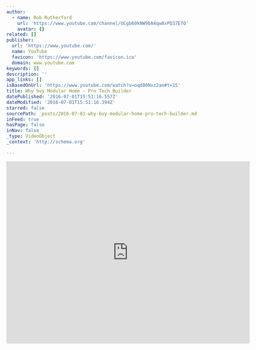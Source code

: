```yaml
---
author:
  - name: Rob Rutherford
    url: 'https://www.youtube.com/channel/UCgb60kNW9bA4qw8xPQ37EfQ'
    avatar: {}
related: []
publisher:
  url: 'https://www.youtube.com/'
  name: YouTube
  favicon: 'https://www.youtube.com/favicon.ico'
  domain: www.youtube.com
keywords: []
description: ''
app_links: []
isBasedOnUrl: 'https://www.youtube.com/watch?v=oqd80Nxz2ao#t=15'
title: Why buy Modular Home - Pro Tech Builder
datePublished: '2016-07-01T15:51:16.557Z'
dateModified: '2016-07-01T15:51:16.394Z'
starred: false
sourcePath: _posts/2016-07-01-why-buy-modular-home-pro-tech-builder.md
inFeed: true
hasPage: false
inNav: false
_type: VideoObject
_context: 'http://schema.org'

---
```

<iframe src="https://cdn.embedly.com/widgets/media.html?src=https%3A%2F%2Fwww.youtube.com%2Fembed%2Foqd80Nxz2ao%3Ffeature%3Doembed%26start%3D15&amp;url=http%3A%2F%2Fwww.youtube.com%2Fwatch%3Fv%3Doqd80Nxz2ao&amp;image=https%3A%2F%2Fi.ytimg.com%2Fvi%2Foqd80Nxz2ao%2Fhqdefault.jpg&amp;key=b7d04c9b404c499eba89ee7072e1c4f7&amp;type=text%2Fhtml&amp;schema=youtube" width="640" height="480" scrolling="no" frameborder="0" allowfullscreen="" style=""></iframe>